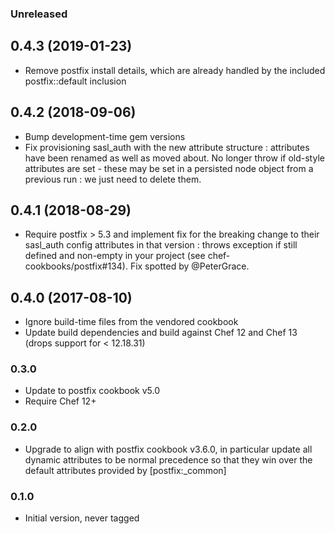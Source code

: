 ### Unreleased

## 0.4.3 (2019-01-23)
* Remove postfix install details, which are already handled by the included postfix::default inclusion

## 0.4.2 (2018-09-06)
* Bump development-time gem versions
* Fix provisioning sasl_auth with the new attribute structure : attributes have been renamed as 
  well as moved about. No longer throw if old-style attributes are set - these may be set in a 
  persisted node object from a previous run : we just need to delete them.

## 0.4.1 (2018-08-29)
* Require postfix > 5.3 and implement fix for the breaking change to their sasl_auth config attributes
  in that version : throws exception if still defined and non-empty in your project (see 
  chef-cookbooks/postfix#134). Fix spotted by @PeterGrace.

## 0.4.0 (2017-08-10)
* Ignore build-time files from the vendored cookbook
* Update build dependencies and build against Chef 12 and Chef 13 (drops support for < 12.18.31)

### 0.3.0

* Update to postfix cookbook v5.0
* Require Chef 12+

### 0.2.0

* Upgrade to align with postfix cookbook v3.6.0, in particular update all dynamic attributes to be normal precedence
  so that they win over the default attributes provided by [postfix:_common]

### 0.1.0

* Initial version, never tagged
